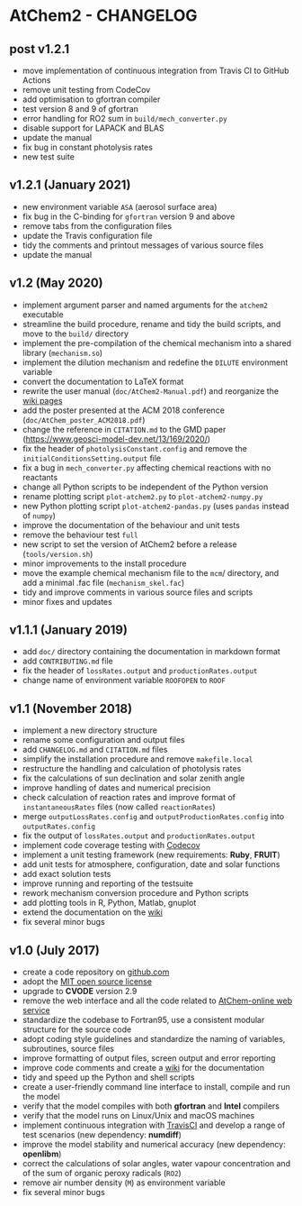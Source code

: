 # AtChem2 - CHANGELOG

## post v1.2.1

- move implementation of continuous integration from Travis CI to GitHub Actions
- remove unit testing from CodeCov
- add optimisation to gfortran compiler
- test version 8 and 9 of gfortran
- error handling for RO2 sum in `build/mech_converter.py`
- disable support for LAPACK and BLAS
- update the manual
- fix bug in constant photolysis rates
- new test suite


## v1.2.1 (January 2021)

- new environment variable `ASA` (aerosol surface area)
- fix bug in the C-binding for `gfortran` version 9 and above
- remove tabs from the configuration files
- update the Travis configuration file
- tidy the comments and printout messages of various source files
- update the manual

## v1.2 (May 2020)

- implement argument parser and named arguments for the  `atchem2` executable
- streamline the build procedure, rename and tidy the build scripts, and move to the `build/` directory
- implement the pre-compilation of the chemical mechanism into a shared library (`mechanism.so`)
- implement the dilution mechanism and redefine the `DILUTE` environment variable
- convert the documentation to LaTeX format
- rewrite the user manual (`doc/AtChem2-Manual.pdf`) and reorganize the [wiki pages](https://github.com/AtChem/AtChem2/wiki)
- add the poster presented at the ACM 2018 conference (`doc/AtChem_poster_ACM2018.pdf`)
- change the reference in `CITATION.md` to the GMD paper (https://www.geosci-model-dev.net/13/169/2020/)
- fix the header of `photolysisConstant.config` and remove the `initialConditionsSetting.output` file
- fix a bug in `mech_converter.py` affecting chemical reactions with no reactants
- change all Python scripts to be independent of the Python version
- rename plotting script `plot-atchem2.py` to `plot-atchem2-numpy.py`
- new Python plotting script `plot-atchem2-pandas.py` (uses `pandas` instead of `numpy`)
- improve the documentation of the behaviour and unit tests
- remove the behaviour test `full`
- new script to set the version of AtChem2 before a release (`tools/version.sh`)
- minor improvements to the install procedure
- move the example chemical mechanism file to the `mcm`/ directory, and add a minimal .fac file (`mechanism_skel.fac`)
- tidy and improve comments in various source files and scripts
- minor fixes and updates

## v1.1.1 (January 2019)

- add `doc/` directory containing the documentation in markdown format
- add `CONTRIBUTING.md` file
- fix the header of `lossRates.output` and `productionRates.output`
- change name of environment variable `ROOFOPEN` to `ROOF`

## v1.1 (November 2018)

- implement a new directory structure
- rename some configuration and output files
- add `CHANGELOG.md` and `CITATION.md` files
- simplify the installation procedure and remove `makefile.local`
- restructure the handling and calculation of photolysis rates
- fix the calculations of sun declination and solar zenith angle
- improve handling of dates and numerical precision
- check calculation of reaction rates and improve format of `instantaneousRates` files (now called `reactionRates`)
- merge `outputLossRates.config` and `outputProductionRates.config` into `outputRates.config`
- fix the output of `lossRates.output` and `productionRates.output`
- implement code coverage testing with [Codecov](https://codecov.io/)
- implement a unit testing framework (new requirements: **Ruby**, **FRUIT**)
- add unit tests for atmosphere, configuration, date and solar functions
- add exact solution tests
- improve running and reporting of the testsuite
- rework mechanism conversion procedure and Python scripts
- add plotting tools in R, Python, Matlab, gnuplot
- extend the documentation on the [wiki](https://github.com/AtChem/AtChem2/wiki)
- fix several minor bugs

## v1.0 (July 2017)

- create a code repository on [github.com](https://github.com/)
- adopt the [MIT open source license](https://opensource.org/licenses/MIT)
- upgrade to **CVODE** version 2.9
- remove the web interface and all the code related to [AtChem-online web service](https://atchem.leeds.ac.uk/)
- standardize the codebase to Fortran95, use a consistent modular structure for the source code
- adopt coding style guidelines and standardize the naming of variables, subroutines, source files
- improve formatting of output files, screen output and error reporting
- improve code comments and create a [wiki](https://github.com/AtChem/AtChem2/wiki) for the documentation
- tidy and speed up the Python and shell scripts
- create a user-friendly command line interface to install, compile and run the model
- verify that the model compiles with both **gfortran** and **Intel** compilers
- verify that the model runs on Linux/Unix and macOS machines
- implement continuous integration with [TravisCI](https://travis-ci.org/) and develop a range of test scenarios (new dependency: **numdiff**)
- improve the model stability and numerical accuracy (new dependency: **openlibm**)
- correct the calculations of solar angles, water vapour concentration and of the sum of organic peroxy radicals (`RO2`)
- remove air number density (`M`) as environment variable
- fix several minor bugs
